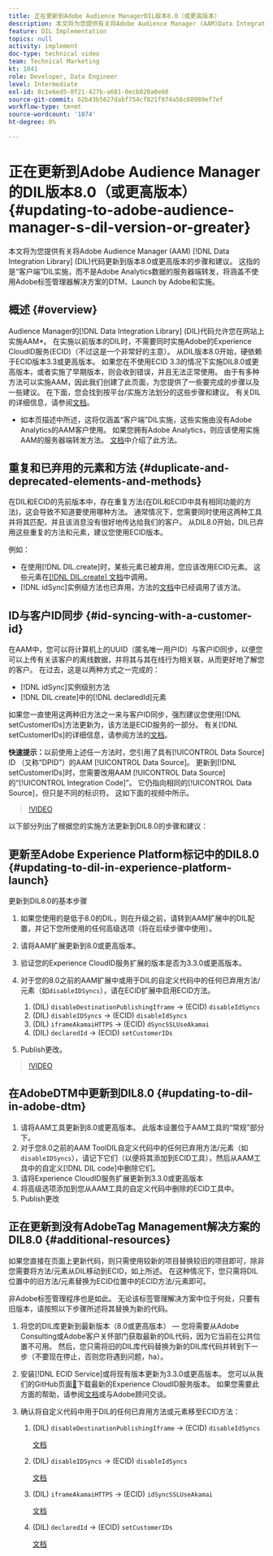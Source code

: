 ```yaml
---
title: 正在更新到Adobe Audience ManagerDIL版本8.0（或更高版本）
description: 本文将为您提供有关将Adobe Audience Manager (AAM)Data Integration Library(DIL)代码更新到版本8.0或更高版本的步骤和建议。 这指的是“客户端”DIL实施，而不是Adobe Analytics数据的服务器端转发，将涵盖不使用Adobe标签管理器解决方案的DTM、Launch by Adobe和实施。
feature: DIL Implementation
topics: null
activity: implement
doc-type: technical video
team: Technical Marketing
kt: 1841
role: Developer, Data Engineer
level: Intermediate
exl-id: 8c1e6ed5-0f21-427b-a681-0ecb020a0e60
source-git-commit: 62b43b5627dabf754cf821f974a56c60989ef7ef
workflow-type: tm+mt
source-wordcount: '1074'
ht-degree: 0%

---
```


# 正在更新到Adobe Audience Manager的DIL版本8.0（或更高版本） {#updating-to-adobe-audience-manager-s-dil-version-or-greater}

本文将为您提供有关将Adobe Audience Manager (AAM) [!DNL Data Integration Library] (DIL)代码更新到版本8.0或更高版本的步骤和建议。 这指的是“客户端”DIL实施，而不是Adobe Analytics数据的服务器端转发，将涵盖不使用Adobe标签管理器解决方案的DTM、Launch by Adobe和实施。

## 概述 {#overview}

Audience Manager的[!DNL Data Integration Library] (DIL)代码允许您在网站上实施AAM*。 在实施以前版本的DIL时，不需要同时实施Adobe的Experience CloudID服务(ECID)（不过这是一个非常好的主意）。 从DIL版本8.0开始，硬依赖于ECID版本3.3或更高版本。 如果您在不使用ECID 3.3的情况下实施DIL8.0或更高版本，或者实施了早期版本，则会收到错误，并且无法正常使用。 由于有多种方法可以实施AAM，因此我们创建了此页面，为您提供了一些要完成的步骤以及一些建议。 在下面，您会找到按平台/实施方法划分的这些步骤和建议。 有关DIL的详细信息，请参阅[文档](https://experienceleague.adobe.com/docs/audience-manager/user-guide/dil-api/dil-overview.html?lang=zh-Hans)。

* 如本页描述中所述，这将仅涵盖“客户端”DIL实施，这些实施由没有Adobe Analytics的AAM客户使用。 如果您拥有Adobe Analytics，则应该使用实施AAM的服务器端转发方法。 [文档](https://experienceleague.adobe.com/docs/analytics/admin/admin-tools/server-side-forwarding/ssf.html?lang=zh-Hans)中介绍了此方法。

## 重复和已弃用的元素和方法 {#duplicate-and-deprecated-elements-and-methods}

在DIL和ECID的先前版本中，存在重复方法(在DIL和ECID中具有相同功能的方法)，这会导致不知道要使用哪种方法。 通常情况下，您需要同时使用这两种工具并将其匹配，并且该消息没有很好地传达给我们的客户。 从DIL8.0开始，DIL已弃用这些重复的方法和元素，建议您使用ECID版本。

例如：

* 在使用[!DNL DIL.create]时，某些元素已被弃用，您应该改用ECID元素。 这些元素在[[!DNL DIL.create] 文档](https://experienceleague.adobe.com/docs/audience-manager/user-guide/dil-api/class-level-dil-methods/dil-create.html?lang=zh-Hans)中调用。
* [!DNL idSync]实例级方法也已弃用，方法的[文档](https://experienceleague.adobe.com/docs/audience-manager/user-guide/dil-api/dil-instance-methods.html?lang=zh-Hans)中已经调用了该方法。

## ID与客户ID同步 {#id-syncing-with-a-customer-id}

在AAM中，您可以将计算机上的UUID（匿名唯一用户ID）与客户ID同步，以便您可以上传有关该客户的离线数据，并将其与其在线行为相关联，从而更好地了解您的客户。 在过去，这是以两种方式之一完成的：

* [!DNL idSync]实例级别方法
* [!DNL DIL.create]中的[!DNL declaredId]元素

如果您一直使用这两种旧方法之一来与客户ID同步，强烈建议您使用[!DNL setCustomerIDs]方法更新为，该方法是ECID服务的一部分。 有关[!DNL setCustomerIDs]的详细信息，请参阅方法的[文档](https://experienceleague.adobe.com/docs/id-service/using/id-service-api/methods/setcustomerids.html?lang=zh-Hans)。

**快速提示：**&#x200B;以前使用上述任一方法时，您引用了具有[!UICONTROL Data Source] ID （又称“DPID”）的AAM [!UICONTROL Data Source]。 更新到[!DNL setCustomerIDs]时，您需要改用AAM [!UICONTROL Data Source]的“[!UICONTROL Integration Code]”。 它仍指向相同的[!UICONTROL Data Source]，但只是不同的标识符。 这如下面的视频中所示。

>[!VIDEO](https://video.tv.adobe.com/v/33356/?quality=12&captions=chi_hans)

以下部分列出了根据您的实施方法更新到DIL8.0的步骤和建议：

## 更新至Adobe Experience Platform标记中的DIL8.0 {#updating-to-dil-in-experience-platform-launch}

更新到DIL8.0的基本步骤

1. 如果您使用的是低于8.0的DIL，则在升级之前，请转到AAM扩展中的DIL配置，并记下您所使用的任何高级选项（将在后续步骤中使用）。
1. 请将AAM扩展更新到8.0或更高版本。
1. 验证您的Experience CloudID服务扩展的版本是否为3.3.0或更高版本。
1. 对于您的8.0之前的AAM扩展中或用于DIL的自定义代码中的任何已弃用方法/元素（如`disableIDSyncs`），请在ECID扩展中启用ECID方法。

   1. (DIL) `disableDestinationPublishingIframe` -> (ECID) `disableIdSyncs`
   1. (DIL) `disableIDSyncs` -> (ECID) `disableIdSyncs`
   1. (DIL) `iframeAkamaiHTTPS` -> (ECID) `dSyncSSLUseAkamai`
   1. (DIL) `declaredId` -> (ECID) `setCustomerIDs`

1. Publish更改。

>[!VIDEO](https://video.tv.adobe.com/v/33357/?quality=12&captions=chi_hans)

## 在AdobeDTM中更新到DIL8.0 {#updating-to-dil-in-adobe-dtm}

1. 请将AAM工具更新到8.0或更高版本。 此版本设置位于AAM工具的“常规”部分下。
1. 对于您8.0之前的AAM ToolDIL自定义代码中的任何已弃用方法/元素（如`disableIDSyncs`），请记下它们（以便将其添加到ECID工具），然后从AAM工具中的自定义[!DNL DIL code]中删除它们。
1. 请将Experience CloudID服务扩展更新到3.3.0或更高版本
1. 将高级选项添加到您从AAM工具的自定义代码中删除的ECID工具中。
1. Publish更改

## 正在更新到没有AdobeTag Management解决方案的DIL8.0 {#additional-resources}

如果您直接在页面上更新代码，则只需使用较新的项目替换较旧的项目即可，除非您需要将方法/元素从DIL移动到ECID，如上所述。 在这种情况下，您只需将DIL位置中的旧方法/元素替换为ECID位置中的ECID方法/元素即可。

非Adobe标签管理程序也是如此。 无论该标签管理解决方案中位于何处，只要有旧版本，请按照以下步骤所述将其替换为新的代码。

1. 将您的DIL库更新到最新版本（8.0或更高版本） — 您将需要从Adobe Consulting或Adobe客户关怀部门获取最新的DIL代码，因为它当前在公共位置不可用。 然后，您只需将旧的DIL库代码替换为新的DIL库代码并转到下一步（不要现在停止，否则您将遇到问题，ha）。
1. 安装[!DNL ECID Service]或将现有版本更新为3.3.0或更高版本。 您可以从我们的GitHub页面[&#128279;](https://github.com/Adobe-Marketing-Cloud/id-service/releases)下载最新的Experience CloudID服务版本。 如果您需要此方面的帮助，请参阅[文档](https://experienceleague.adobe.com/docs/id-service/using/home.html?lang=zh-Hans)或与Adobe顾问交谈。

1. 确认将自定义代码中用于DIL的任何已弃用方法或元素移至ECID方法：

   1. (DIL) `disableDestinationPublishingIframe` -> (ECID) `disableIdSyncs`

      [文档](https://experienceleague.adobe.com/docs/id-service/using/id-service-api/configurations/disableidsync.html?lang=zh-Hans)

   1. (DIL) `disableIDSyncs` -> (ECID) `disableIdSyncs`

      [文档](https://experienceleague.adobe.com/docs/id-service/using/id-service-api/configurations/disableidsync.html?lang=zh-Hans)

   1. (DIL) `iframeAkamaiHTTPS` -> (ECID) `idSyncSSLUseAkamai`

      [文档](https://experienceleague.adobe.com/docs/audience-manager/user-guide/dil-api/class-level-dil-methods/dil-create.html?lang=zh-Hans)

   1. (DIL) `declaredId` -> (ECID) `setCustomerIDs`

      [文档](https://experienceleague.adobe.com/docs/id-service/using/id-service-api/methods/setcustomerids.html?lang=zh-Hans)
